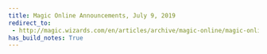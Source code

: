 ```yaml
---
title: Magic Online Announcements, July 9, 2019
redirect_to:
 - http://magic.wizards.com/en/articles/archive/magic-online/magic-online-announcements-july-9-2019
has_build_notes: True
---
```

